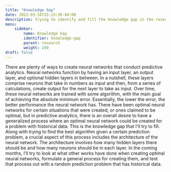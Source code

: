 ```yaml
---
title: "Knowledge Gap"
date: 2022-03-16T15:13:30-04:00
description: Trying to identify and fill the knowledge gap in the research
menu:
    sidebar:
        name: Knowledge Gap
        identifier: knowledge-gap
        parent: research
        weight: 250
draft: false
---
```


There are plenty of ways to create neural networks that conduct predictive analytics. Neural networks function by 
having an input layer, an output layer, and optional hidden layers in between. In a nutshell, these layers comprise
neurons that take in numbers as input and then, from a series of calculations, create output for the next layer to take
as input. Over time, these neural networks are trained with some algorithm, with the main goal of achieving the absolute 
minimum error. Essentially, the lower the error, the better performance the neural network has. There have been optimal 
neural networks for certain situations that were created, or ones claimed to be optimal, but in predictive analytics, 
there is an overall desire to have a generalized process where an optimal neural network could be created for a problem 
with historical data. This is the knowledge gap that I'll try to fill. Along with trying to find the best algorithm 
given a certain prediction problem, a crucial aspect of this process includes the architecture of the neural network. 
The architecture involves how many hidden layers there should be and how many neurons should be in each layer. In the 
coming months, I'll try to look at what other works have done when creating optimal neural networks, formulate a 
general process for creating them, and test that process out with a random prediction problem that has historical data.
